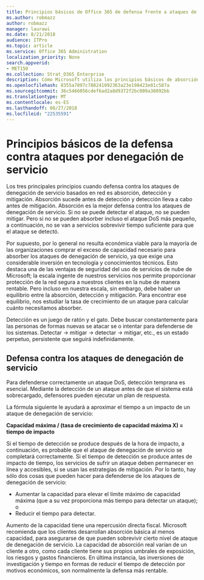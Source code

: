 ```yaml
---
title: Principios básicos de Office 365 de defensa frente a ataques de denegación de servicio
ms.author: robmazz
author: robmazz
manager: laurawi
ms.date: 8/21/2018
audience: ITPro
ms.topic: article
ms.service: Office 365 Administration
localization_priority: None
search.appverid:
- MET150
ms.collection: Strat_O365_Enterprise
description: Cómo Microsoft utiliza los principios básicos de absorción, detección y mitigación en su defensa contra los ataques de denegación de servicio (DoS).
ms.openlocfilehash: 8355a7897c788241092363a23e198423e81c587a
ms.sourcegitcommit: 36c5466056cdef6ad2a8d9372f2bc009a30892bb
ms.translationtype: MT
ms.contentlocale: es-ES
ms.lasthandoff: 08/27/2018
ms.locfileid: "22535591"
---
```

# <a name="core-principles-of-defense-against-denial-of-service-attacks"></a>Principios básicos de la defensa contra ataques por denegación de servicio
Los tres principales principios cuando defensa contra los ataques de denegación de servicio basados en red es absorción, detección y mitigación. Absorción sucede antes de detección y detección lleva a cabo antes de mitigación. Absorción es la mejor defensa contra los ataques de denegación de servicio. Si no se puede detectar el ataque, no se pueden mitigar. Pero si no se pueden absorber incluso el ataque DoS más pequeño, a continuación, no se van a servicios sobrevivir tiempo suficiente para que el ataque se detectó.

Por supuesto, por lo general no resulta económica viable para la mayoría de las organizaciones comprar el exceso de capacidad necesario para absorber los ataques de denegación de servicio, ya que exige una considerable inversión en tecnología y conocimientos técnicos. Esto destaca una de las ventajas de seguridad del uso de servicios de nube de Microsoft; la escala ingente de nuestros servicios nos permite proporcionar protección de la red segura a nuestros clientes en la nube de manera rentable. Pero incluso en nuestra escala, sin embargo, debe haber un equilibrio entre la absorción, detección y mitigación. Para encontrar ese equilibrio, nos estudiar la tasa de crecimiento de un ataque para calcular cuánto necesitamos absorber.

Detección es un juego de ratón y el gato. Debe buscar constantemente para las personas de formas nuevas se atacar se o intentar para defenderse de los sistemas. Detectar -> mitigar -> detectar -> mitigar, etc., es un estado perpetuo, persistente que seguirá indefinidamente.

## <a name="defending-against-dos-attacks"></a>Defensa contra los ataques de denegación de servicio
Para defenderse correctamente un ataque DoS, detección temprana es esencial. Mediante la detección de un ataque antes de que el sistema está sobrecargado, defensores pueden ejecutar un plan de respuesta.

La fórmula siguiente le ayudará a aproximar el tiempo a un impacto de un ataque de denegación de servicio:

   **Capacidad máxima / (tasa de crecimiento de capacidad máxima X) = tiempo de impacto**

Si el tiempo de detección se produce después de la hora de impacto, a continuación, es probable que el ataque de denegación de servicio se completará correctamente. Si el tiempo de detección se produce antes de impacto de tiempo, los servicios de sufrir un ataque deben permanecer en línea y accesibles, si se usan las estrategias de mitigación. Por lo tanto, hay sólo dos cosas que pueden hacer para defenderse de los ataques de denegación de servicio:
- Aumentar la capacidad para elevar el límite máximo de capacidad máxima (que a su vez proporciona más tiempo para detectar un ataque); o
- Reducir el tiempo para detectar.

Aumento de la capacidad tiene una repercusión directa fiscal. Microsoft recomienda que los clientes desarrollan absorción básica al menos capacidad, para asegurarse de que pueden sobrevivir cierto nivel de ataque de denegación de servicio. La capacidad de absorción real varían de un cliente a otro, como cada cliente tiene sus propios umbrales de exposición, los riesgos y gastos financieros. En última instancia, las inversiones de investigación y tiempo en formas de reducir el tiempo de detección por motivos económicos, son normalmente la defensa más rentable.
